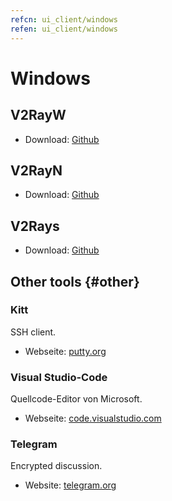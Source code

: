 ```yaml
---
refcn: ui_client/windows
refen: ui_client/windows
---
```

# Windows

## V2RayW

* Download: [Github](https://github.com/Cenmrev/V2RayW)

## V2RayN

* Download: [Github](https://github.com/2dust/v2rayN)

## V2Rays

* Download: [Github](https://github.com/Shinlor/V2RayS)

## Other tools {#other}

### Kitt

SSH client.

* Webseite: [putty.org](http://www.putty.org/)

### Visual Studio-Code

Quellcode-Editor von Microsoft.

* Webseite: [code.visualstudio.com](https://code.visualstudio.com/)

### Telegram

Encrypted discussion.

* Website: [telegram.org](https://telegram.org/)